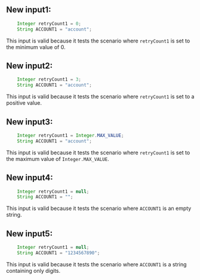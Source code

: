## New input1:
```java
    Integer retryCount1 = 0;
    String ACCOUNT1 = "account";
```
This input is valid because it tests the scenario where `retryCount1` is set to the minimum value of 0.

## New input2:
```java
    Integer retryCount1 = 3;
    String ACCOUNT1 = "account";
```
This input is valid because it tests the scenario where `retryCount1` is set to a positive value.

## New input3:
```java
    Integer retryCount1 = Integer.MAX_VALUE;
    String ACCOUNT1 = "account";
```
This input is valid because it tests the scenario where `retryCount1` is set to the maximum value of `Integer.MAX_VALUE`.

## New input4:
```java
    Integer retryCount1 = null;
    String ACCOUNT1 = "";
```
This input is valid because it tests the scenario where `ACCOUNT1` is an empty string.

## New input5:
```java
    Integer retryCount1 = null;
    String ACCOUNT1 = "1234567890";
```
This input is valid because it tests the scenario where `ACCOUNT1` is a string containing only digits.